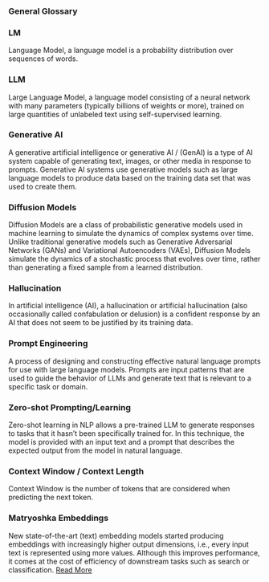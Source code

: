 ### General Glossary

### LM
Language Model, a language model is a probability distribution over sequences of words.

### LLM
Large Language Model, a language model consisting of a neural network with many parameters (typically billions of weights or more), trained on large quantities of unlabeled text using self-supervised learning.

### Generative AI
A generative artificial intelligence or generative AI / (GenAI) is a type of AI system capable of generating text, images, or other media in response to prompts. Generative AI systems use generative models such as large language models to produce data based on the training data set that was used to create them.

### Diffusion Models
Diffusion Models are a class of probabilistic generative models used in machine learning to simulate the dynamics of complex systems over time. Unlike traditional generative models such as Generative Adversarial Networks (GANs) and Variational Autoencoders (VAEs), Diffusion Models simulate the dynamics of a stochastic process that evolves over time, rather than generating a fixed sample from a learned distribution.

### Hallucination
In artificial intelligence (AI), a hallucination or artificial hallucination (also occasionally called confabulation or delusion) is a confident response by an AI that does not seem to be justified by its training data.

### Prompt Engineering
A process of designing and constructing effective natural language prompts for use with large language models. Prompts are input patterns that are used to guide the behavior of LLMs and generate text that is relevant to a specific task or domain.

### Zero-shot Prompting/Learning
Zero-shot learning in NLP allows a pre-trained LLM to generate responses to tasks that it hasn’t been specifically trained for. In this technique, the model is provided with an input text and a prompt that describes the expected output from the model in natural language.

### Context Window / Context Length
Context Window is the number of tokens that are considered when predicting the next token.

### Matryoshka Embeddings
New state-of-the-art (text) embedding models started producing embeddings with increasingly higher output dimensions, i.e., every input text is represented using more values. Although this improves performance, it comes at the cost of efficiency of downstream tasks such as search or classification.
[Read More](https://huggingface.co/blog/matryoshka)
